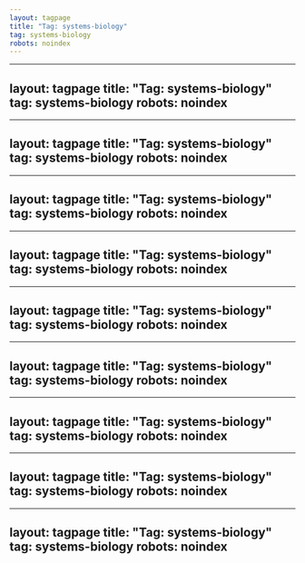 ```yaml
---
layout: tagpage
title: "Tag: systems-biology"
tag: systems-biology
robots: noindex
---
```

---
layout: tagpage
title: "Tag: systems-biology"
tag: systems-biology
robots: noindex
---
---
layout: tagpage
title: "Tag: systems-biology"
tag: systems-biology
robots: noindex
---
---
layout: tagpage
title: "Tag: systems-biology"
tag: systems-biology
robots: noindex
---
---
layout: tagpage
title: "Tag: systems-biology"
tag: systems-biology
robots: noindex
---
---
layout: tagpage
title: "Tag: systems-biology"
tag: systems-biology
robots: noindex
---
---
layout: tagpage
title: "Tag: systems-biology"
tag: systems-biology
robots: noindex
---
---
layout: tagpage
title: "Tag: systems-biology"
tag: systems-biology
robots: noindex
---
---
layout: tagpage
title: "Tag: systems-biology"
tag: systems-biology
robots: noindex
---
---
layout: tagpage
title: "Tag: systems-biology"
tag: systems-biology
robots: noindex
---
